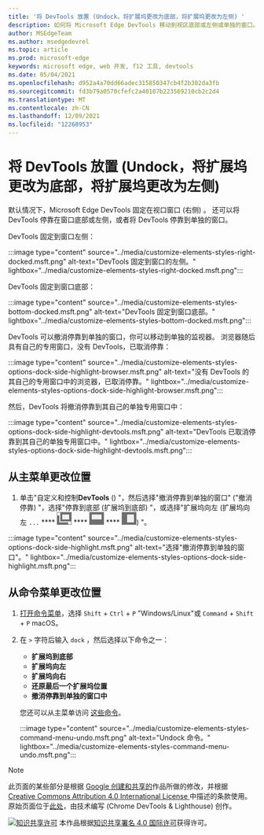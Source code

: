 ```yaml
---
title: '将 DevTools 放置 (Undock，将扩展坞更改为底部，将扩展坞更改为左侧) '
description: 如何将 Microsoft Edge DevTools 移动到视区底部或左侧或单独的窗口。
author: MSEdgeTeam
ms.author: msedgedevrel
ms.topic: article
ms.prod: microsoft-edge
keywords: microsoft edge, web 开发, f12 工具, devtools
ms.date: 05/04/2021
ms.openlocfilehash: d952a4a70dd66adec315850347cb4f2b302da3fb
ms.sourcegitcommit: fd3b79a0570cfefc2a40107b223569210cb2c2d4
ms.translationtype: MT
ms.contentlocale: zh-CN
ms.lasthandoff: 12/09/2021
ms.locfileid: "12268953"
---
```

<!-- Copyright Kayce Basques

   Licensed under the Apache License, Version 2.0 (the "License");
   you may not use this file except in compliance with the License.
   You may obtain a copy of the License at

       https://www.apache.org/licenses/LICENSE-2.0

   Unless required by applicable law or agreed to in writing, software
   distributed under the License is distributed on an "AS IS" BASIS,
   WITHOUT WARRANTIES OR CONDITIONS OF ANY KIND, either express or implied.
   See the License for the specific language governing permissions and
   limitations under the License.  -->
# <a name="change-devtools-placement-undock-dock-to-bottom-dock-to-left"></a>将 DevTools 放置 (Undock，将扩展坞更改为底部，将扩展坞更改为左侧) 

默认情况下，Microsoft Edge DevTools 固定在视口窗口 (右侧) 。  还可以将 DevTools 停靠在窗口底部或左侧，或者将 DevTools 停靠到单独的窗口。

DevTools 固定到窗口左侧：

:::image type="content" source="../media/customize-elements-styles-right-docked.msft.png" alt-text="DevTools 固定到窗口的左侧。" lightbox="../media/customize-elements-styles-right-docked.msft.png":::

DevTools 固定到窗口底部：

:::image type="content" source="../media/customize-elements-styles-bottom-docked.msft.png" alt-text="DevTools 固定到窗口底部。" lightbox="../media/customize-elements-styles-bottom-docked.msft.png":::

DevTools 可以撤消停靠到单独的窗口，你可以移动到单独的监视器。  浏览器随后具有自己的专用窗口，没有 DevTools，已取消停靠：

:::image type="content" source="../media/customize-elements-styles-options-dock-side-highlight-browser.msft.png" alt-text="没有 DevTools 的其自己的专用窗口中的浏览器，已取消停靠。" lightbox="../media/customize-elements-styles-options-dock-side-highlight-browser.msft.png":::

然后，DevTools 将撤消停靠到其自己的单独专用窗口中：

:::image type="content" source="../media/customize-elements-styles-options-dock-side-highlight-devtools.msft.png" alt-text="DevTools 已取消停靠到其自己的单独专用窗口中。" lightbox="../media/customize-elements-styles-options-dock-side-highlight-devtools.msft.png":::


<!-- ====================================================================== -->
## <a name="change-placement-from-the-main-menu"></a>从主菜单更改位置

1.  单击"自定义和控制**DevTools** () "，然后选择"撤消停靠到单独的窗口" ("撤消停靠) "，选择"停靠到底部 (扩展坞到底部) "，或选择"扩展坞向左 (扩展坞向左 `...` **** ![ ](../media/undock-icon.msft.png) **** ![ ](../media/bottom-icon.msft.png) **** ![ ](../media/left-icon.msft.png)) "。

:::image type="content" source="../media/customize-elements-styles-options-dock-side-highlight.msft.png" alt-text="选择&quot;撤消停靠到单独的窗口&quot;。" lightbox="../media/customize-elements-styles-options-dock-side-highlight.msft.png":::


<!-- ====================================================================== -->
## <a name="change-placement-from-the-command-menu"></a>从命令菜单更改位置

1.  [打开命令菜单](../command-menu/index.md)，选择 `Shift` + `Ctrl` + `P` "Windows/Linux"或 `Command` + `Shift` + `P` macOS。
1.  在 `>` 字符后输入 `dock` ，然后选择以下命令之一：

    *  **扩展坞到底部**
    *  **扩展坞向左**
    *  **扩展坞向右**
    *  **还原最后一个扩展坞位置**
    *  **撤消停靠到单独的窗口中**

    您还可以从主菜单访问 [这些命令](#change-placement-from-the-main-menu)。

    :::image type="content" source="../media/customize-elements-styles-command-menu-undo.msft.png" alt-text="Undock 命令。" lightbox="../media/customize-elements-styles-command-menu-undo.msft.png":::


<!-- ====================================================================== -->
> [!NOTE]
> 此页面的某些部分是根据 [Google 创建和共享的](https://developers.google.com/terms/site-policies)作品所做的修改，并根据[ Creative Commons Attribution 4.0 International License ](https://creativecommons.org/licenses/by/4.0)中描述的条款使用。
> 原始页面位于[此处](https://developers.google.com/web/tools/chrome-devtools/customize/placement)，由技术编写 (Chrome DevTools \& Lighthouse) 创作。 [](https://developers.google.com/web/resources/contributors#kayce-basques)

[![知识共享许可](https://i.creativecommons.org/l/by/4.0/88x31.png)](https://creativecommons.org/licenses/by/4.0) 本作品根据[知识共享署名 4.0 国际许可](https://creativecommons.org/licenses/by/4.0)获得许可。
